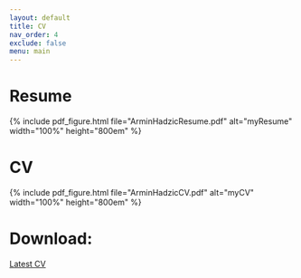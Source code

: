 ```yaml
---
layout: default
title: CV
nav_order: 4
exclude: false
menu: main
---
```


# Resume
{% include pdf_figure.html file="ArminHadzicResume.pdf" alt="myResume" width="100%" height="800em" %}

# CV
{% include pdf_figure.html file="ArminHadzicCV.pdf" alt="myCV" width="100%" height="800em" %}

# Download: 
[Latest CV](https://github.com/arminHadzic/Curriculum-Vitae-Latex/blob/master/ArminHadzicCV.pdf)
